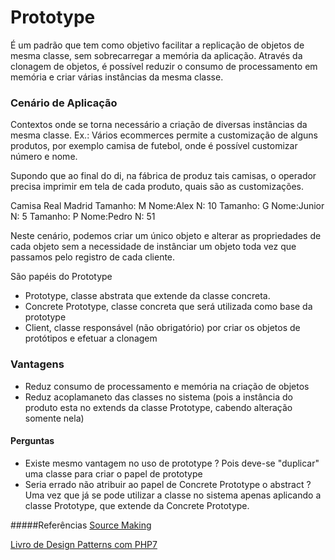 # Prototype
É um padrão que tem como objetivo facilitar a replicação de objetos de mesma classe, sem sobrecarregar a memória da aplicação. Através da clonagem de objetos, é possível reduzir o consumo de processamento em memória e criar várias instâncias da mesma classe.
### Cenário de Aplicação
Contextos onde se torna necessário a criação de diversas instâncias da mesma classe. Ex.: Vários ecommerces permite a customização de alguns produtos, por exemplo camisa de futebol, onde é possível customizar número e nome.

Supondo que ao final do di, na fábrica de produz tais camisas, o operador precisa imprimir em tela de cada produto, quais são as customizações.

Camisa Real Madrid
Tamanho: M Nome:Alex N: 10
Tamanho: G Nome:Junior N: 5
Tamanho: P Nome:Pedro N: 51

Neste cenário, podemos criar um único objeto e alterar as propriedades de cada objeto sem a necessidade de instânciar um objeto toda vez que passamos pelo registro de cada cliente.

São papéis do Prototype

- Prototype, classe abstrata que extende da classe concreta.
- Concrete Prototype, classe concreta que será utilizada como base da prototype
- Client, classe responsável (não obrigatório) por criar os objetos de protótipos e efetuar a clonagem
### Vantagens
- Reduz consumo de processamento e memória na criação de objetos
- Reduz acoplamaneto das classes no sistema (pois a instância do produto esta no extends da classe Prototype, cabendo alteração somente nela)

#### Perguntas
- Existe mesmo vantagem no uso de prototype ? Pois deve-se "duplicar" uma classe para criar o papel de prototype
- Seria errado não atribuir ao papel de Concrete Prototype o abstract ? Uma vez que já se pode utilizar a classe no sistema apenas aplicando a classe Prototype, que extende da Concrete Prototype.

#####Referências 
[Source Making](https://sourcemaking.com/design_patterns/prototype)

[Livro de Design Patterns com PHP7](https://www.casadocodigo.com.br/products/livro-design-paterns-php)